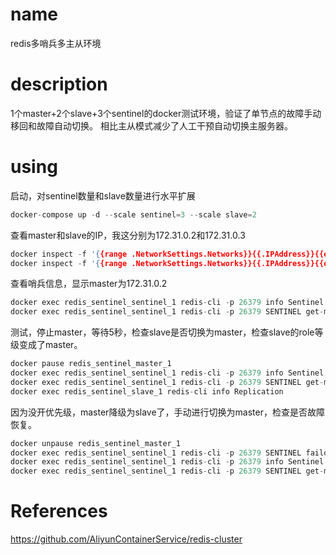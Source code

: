 # name
redis多哨兵多主从环境

# description
1个master+2个slave+3个sentinel的docker测试环境，验证了单节点的故障手动移回和故障自动切换。
相比主从模式减少了人工干预自动切换主服务器。


# using
启动，对sentinel数量和slave数量进行水平扩展
```c 
docker-compose up -d --scale sentinel=3 --scale slave=2
```

查看master和slave的IP，我这分别为172.31.0.2和172.31.0.3
```c
docker inspect -f '{{range .NetworkSettings.Networks}}{{.IPAddress}}{{end}}' redis_sentinel_master_1
docker inspect -f '{{range .NetworkSettings.Networks}}{{.IPAddress}}{{end}}' redis_sentinel_slave_1
```

查看哨兵信息，显示master为172.31.0.2
```c
docker exec redis_sentinel_sentinel_1 redis-cli -p 26379 info Sentinel
docker exec redis_sentinel_sentinel_1 redis-cli -p 26379 SENTINEL get-master-addr-by-name mymaster
```

测试，停止master，等待5秒，检查slave是否切换为master，检查slave的role等级变成了master。
```c
docker pause redis_sentinel_master_1
docker exec redis_sentinel_sentinel_1 redis-cli -p 26379 info Sentinel
docker exec redis_sentinel_sentinel_1 redis-cli -p 26379 SENTINEL get-master-addr-by-name mymaster
docker exec redis_sentinel_slave_1 redis-cli info Replication
```

因为没开优先级，master降级为slave了，手动进行切换为master，检查是否故障恢复。
```c
docker unpause redis_sentinel_master_1
docker exec redis_sentinel_sentinel_1 redis-cli -p 26379 SENTINEL failover mymaster
docker exec redis_sentinel_sentinel_1 redis-cli -p 26379 info Sentinel
docker exec redis_sentinel_sentinel_1 redis-cli -p 26379 SENTINEL get-master-addr-by-name mymaster
```


# References
https://github.com/AliyunContainerService/redis-cluster